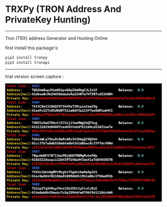 # TRXPy (TRON Address And PrivateKey Hunting)

---

Tron (TRX) address Generator and Hunting Online


first install this package's:

```
pip3 install tronpy
pip3 install tronapi
```

---


trial version screen capture :



![](https://github.com/Pymmdrza/TRXPy/raw/mainx/trxpy.JPG)
